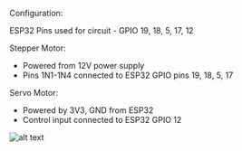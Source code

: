 Configuration:

ESP32 Pins used for circuit - GPIO 19, 18, 5, 17, 12

Stepper Motor:

- Powered from 12V power supply
- Pins 1N1-1N4 connected to ESP32 GPIO pins 19, 18, 5, 17

Servo Motor:

- Powered by 3V3, GND from ESP32
- Control input connected to ESP32 GPIO 12

![alt text](https://https://github.com/alicezhang955/CPSC334-alice-zhang/blob/master/module-4/task1/cpsc334_m4_t1_wiring.jpg?raw=true)